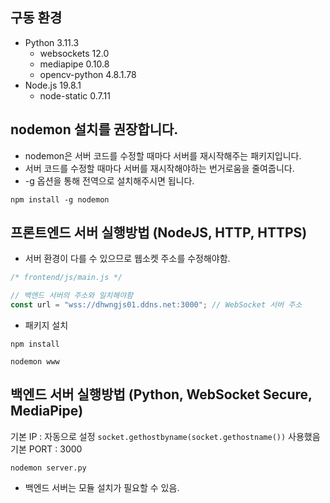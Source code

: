 ## 구동 환경

- Python 3.11.3
  - websockets 12.0
  - mediapipe 0.10.8
  - opencv-python 4.8.1.78
- Node.js 19.8.1
  - node-static 0.7.11

## nodemon 설치를 권장합니다.

- nodemon은 서버 코드를 수정할 때마다 서버를 재시작해주는 패키지입니다.
- 서버 코드를 수정할 때마다 서버를 재시작해야하는 번거로움을 줄여줍니다.
- -g 옵션을 통해 전역으로 설치해주시면 됩니다.

```
npm install -g nodemon
```

## 프론트엔드 서버 실행방법 (NodeJS, HTTP, HTTPS)

- 서버 환경이 다를 수 있으므로 웹소켓 주소를 수정해야함.

```javascript
/* frontend/js/main.js */

// 백엔드 서버의 주소와 일치해야함
const url = "wss://dhwngjs01.ddns.net:3000"; // WebSocket 서버 주소
```

- 패키지 설치

```
npm install

nodemon www
```

## 백엔드 서버 실행방법 (Python, WebSocket Secure, MediaPipe)

기본 IP : 자동으로 설정 `socket.gethostbyname(socket.gethostname())` 사용했음  
기본 PORT : 3000

```
nodemon server.py
```

- 백엔드 서버는 모듈 설치가 필요할 수 있음.
